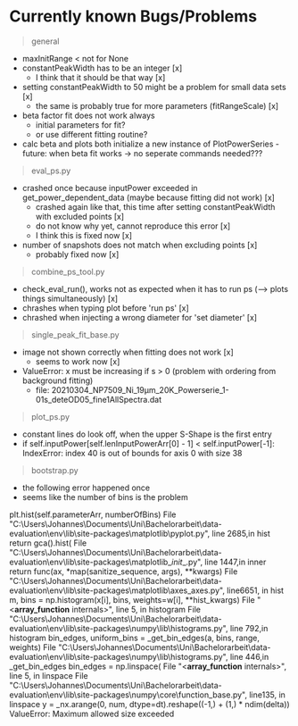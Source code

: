 # Currently known Bugs/Problems

> general

- maxInitRange < not for None
- constantPeakWidth has to be an integer [x]
  - I think that it should be that way [x]
- setting constantPeakWidth to 50 might be a problem for small data sets [x]
  - the same is probably true for more parameters (fitRangeScale) [x]
- beta factor fit does not work always
  - initial parameters for fit?
  - or use different fitting routine?
- calc beta and plots both initialize a new instance of PlotPowerSeries
  -future: when beta fit works -> no seperate commands needed???

> eval_ps.py

- crashed once because inputPower exceeded in get_power_dependent_data (maybe because fitting did not work) [x]
  - crashed again like that, this time after setting constantPeakWidth with excluded points [x]
  - do not know why yet, cannot reproduce this error [x]
  - I think this is fixed now [x]
- number of snapshots does not match when excluding points [x]
  - probably fixed now [x]

> combine_ps_tool.py

- check_eval_run(), works not as expected when it has to run ps (--> plots things simultaneously) [x]
- chrashes when typing plot before 'run ps' [x]
- chrashed when injecting a wrong diameter for 'set diameter' [x]

> single_peak_fit_base.py

- image not shown correctly when fitting does not work [x]
  - seems to work now [x]
- ValueError: x must be increasing if s > 0 (problem with ordering from background fitting)
  - file: 20210304_NP7509_Ni_19µm_20K_Powerserie_1-01s_deteOD05_fine1AllSpectra.dat

> plot_ps.py

- constant lines do look off, when the upper S-Shape is the first entry
- if self.inputPower[self.lenInputPowerArr[0] - 1] < self.inputPower[-1]: IndexError: index 40 is out of bounds for axis 0 with size 38

> bootstrap.py

- the following error happened once
- seems like the number of bins is the problem

plt.hist(self.parameterArr, numberOfBins)
File "C:\Users\Johannes\Documents\Uni\Bachelorarbeit\data-evaluation\env\lib\site-packages\matplotlib\pyplot.py", line 2685,in hist
  return gca().hist(
File "C:\Users\Johannes\Documents\Uni\Bachelorarbeit\data-evaluation\env\lib\site-packages\matplotlib\__init__.py", line 1447,in inner
  return func(ax, *map(sanitize_sequence, args), **kwargs)
File "C:\Users\Johannes\Documents\Uni\Bachelorarbeit\data-evaluation\env\lib\site-packages\matplotlib\axes\_axes.py", line6651, in hist
  m, bins = np.histogram(x[i], bins, weights=w[i], **hist_kwargs)
File "<__array_function__ internals>", line 5, in histogram
File "C:\Users\Johannes\Documents\Uni\Bachelorarbeit\data-evaluation\env\lib\site-packages\numpy\lib\histograms.py", line 792,in histogram
  bin_edges, uniform_bins = _get_bin_edges(a, bins, range, weights)
File "C:\Users\Johannes\Documents\Uni\Bachelorarbeit\data-evaluation\env\lib\site-packages\numpy\lib\histograms.py", line 446,in _get_bin_edges
  bin_edges = np.linspace(
File "<__array_function__ internals>", line 5, in linspace
File "C:\Users\Johannes\Documents\Uni\Bachelorarbeit\data-evaluation\env\lib\site-packages\numpy\core\function_base.py", line135, in linspace
  y = _nx.arange(0, num, dtype=dt).reshape((-1,) + (1,) * ndim(delta))
ValueError: Maximum allowed size exceeded
